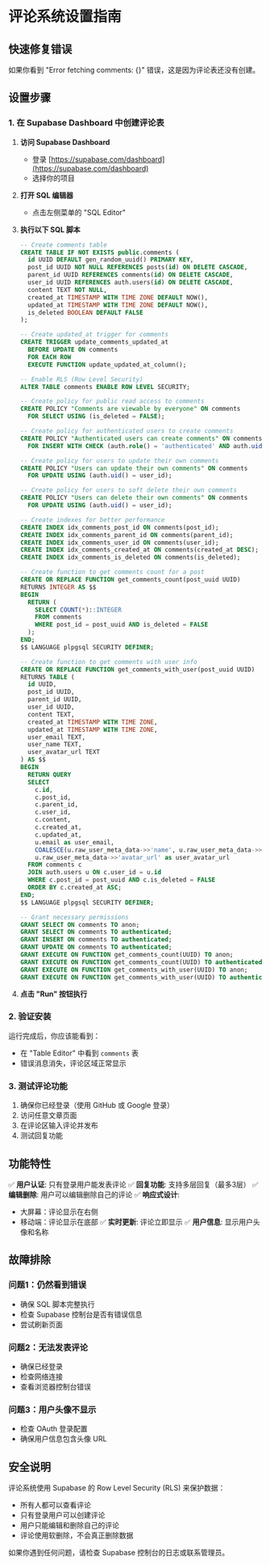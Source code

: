 # 评论系统设置指南

## 快速修复错误

如果你看到 "Error fetching comments: {}" 错误，这是因为评论表还没有创建。

## 设置步骤

### 1. 在 Supabase Dashboard 中创建评论表

1. **访问 Supabase Dashboard**
   - 登录 [https://supabase.com/dashboard](https://supabase.com/dashboard)
   - 选择你的项目

2. **打开 SQL 编辑器**
   - 点击左侧菜单的 "SQL Editor"

3. **执行以下 SQL 脚本**
   ```sql
   -- Create comments table
   CREATE TABLE IF NOT EXISTS public.comments (
     id UUID DEFAULT gen_random_uuid() PRIMARY KEY,
     post_id UUID NOT NULL REFERENCES posts(id) ON DELETE CASCADE,
     parent_id UUID REFERENCES comments(id) ON DELETE CASCADE,
     user_id UUID REFERENCES auth.users(id) ON DELETE CASCADE,
     content TEXT NOT NULL,
     created_at TIMESTAMP WITH TIME ZONE DEFAULT NOW(),
     updated_at TIMESTAMP WITH TIME ZONE DEFAULT NOW(),
     is_deleted BOOLEAN DEFAULT FALSE
   );

   -- Create updated_at trigger for comments
   CREATE TRIGGER update_comments_updated_at 
     BEFORE UPDATE ON comments 
     FOR EACH ROW 
     EXECUTE FUNCTION update_updated_at_column();

   -- Enable RLS (Row Level Security)
   ALTER TABLE comments ENABLE ROW LEVEL SECURITY;

   -- Create policy for public read access to comments
   CREATE POLICY "Comments are viewable by everyone" ON comments
     FOR SELECT USING (is_deleted = FALSE);

   -- Create policy for authenticated users to create comments
   CREATE POLICY "Authenticated users can create comments" ON comments
     FOR INSERT WITH CHECK (auth.role() = 'authenticated' AND auth.uid() = user_id);

   -- Create policy for users to update their own comments
   CREATE POLICY "Users can update their own comments" ON comments
     FOR UPDATE USING (auth.uid() = user_id);

   -- Create policy for users to soft delete their own comments
   CREATE POLICY "Users can delete their own comments" ON comments
     FOR UPDATE USING (auth.uid() = user_id);

   -- Create indexes for better performance
   CREATE INDEX idx_comments_post_id ON comments(post_id);
   CREATE INDEX idx_comments_parent_id ON comments(parent_id);
   CREATE INDEX idx_comments_user_id ON comments(user_id);
   CREATE INDEX idx_comments_created_at ON comments(created_at DESC);
   CREATE INDEX idx_comments_is_deleted ON comments(is_deleted);

   -- Create function to get comments count for a post
   CREATE OR REPLACE FUNCTION get_comments_count(post_uuid UUID)
   RETURNS INTEGER AS $$
   BEGIN
     RETURN (
       SELECT COUNT(*)::INTEGER
       FROM comments
       WHERE post_id = post_uuid AND is_deleted = FALSE
     );
   END;
   $$ LANGUAGE plpgsql SECURITY DEFINER;

   -- Create function to get comments with user info
   CREATE OR REPLACE FUNCTION get_comments_with_user(post_uuid UUID)
   RETURNS TABLE (
     id UUID,
     post_id UUID,
     parent_id UUID,
     user_id UUID,
     content TEXT,
     created_at TIMESTAMP WITH TIME ZONE,
     updated_at TIMESTAMP WITH TIME ZONE,
     user_email TEXT,
     user_name TEXT,
     user_avatar_url TEXT
   ) AS $$
   BEGIN
     RETURN QUERY
     SELECT 
       c.id,
       c.post_id,
       c.parent_id,
       c.user_id,
       c.content,
       c.created_at,
       c.updated_at,
       u.email as user_email,
       COALESCE(u.raw_user_meta_data->>'name', u.raw_user_meta_data->>'full_name', split_part(u.email, '@', 1)) as user_name,
       u.raw_user_meta_data->>'avatar_url' as user_avatar_url
     FROM comments c
     JOIN auth.users u ON c.user_id = u.id
     WHERE c.post_id = post_uuid AND c.is_deleted = FALSE
     ORDER BY c.created_at ASC;
   END;
   $$ LANGUAGE plpgsql SECURITY DEFINER;

   -- Grant necessary permissions
   GRANT SELECT ON comments TO anon;
   GRANT SELECT ON comments TO authenticated;
   GRANT INSERT ON comments TO authenticated;
   GRANT UPDATE ON comments TO authenticated;
   GRANT EXECUTE ON FUNCTION get_comments_count(UUID) TO anon;
   GRANT EXECUTE ON FUNCTION get_comments_count(UUID) TO authenticated;
   GRANT EXECUTE ON FUNCTION get_comments_with_user(UUID) TO anon;
   GRANT EXECUTE ON FUNCTION get_comments_with_user(UUID) TO authenticated;
   ```

4. **点击 "Run" 按钮执行**

### 2. 验证安装

运行完成后，你应该能看到：
- 在 "Table Editor" 中看到 `comments` 表
- 错误消息消失，评论区域正常显示

### 3. 测试评论功能

1. 确保你已经登录（使用 GitHub 或 Google 登录）
2. 访问任意文章页面
3. 在评论区输入评论并发布
4. 测试回复功能

## 功能特性

✅ **用户认证**: 只有登录用户能发表评论
✅ **回复功能**: 支持多层回复（最多3层）
✅ **编辑删除**: 用户可以编辑删除自己的评论
✅ **响应式设计**: 
  - 大屏幕：评论显示在右侧
  - 移动端：评论显示在底部
✅ **实时更新**: 评论立即显示
✅ **用户信息**: 显示用户头像和名称

## 故障排除

### 问题1：仍然看到错误
- 确保 SQL 脚本完整执行
- 检查 Supabase 控制台是否有错误信息
- 尝试刷新页面

### 问题2：无法发表评论
- 确保已经登录
- 检查网络连接
- 查看浏览器控制台错误

### 问题3：用户头像不显示
- 检查 OAuth 登录配置
- 确保用户信息包含头像 URL

## 安全说明

评论系统使用 Supabase 的 Row Level Security (RLS) 来保护数据：

- 所有人都可以查看评论
- 只有登录用户可以创建评论
- 用户只能编辑和删除自己的评论
- 评论使用软删除，不会真正删除数据

如果你遇到任何问题，请检查 Supabase 控制台的日志或联系管理员。 